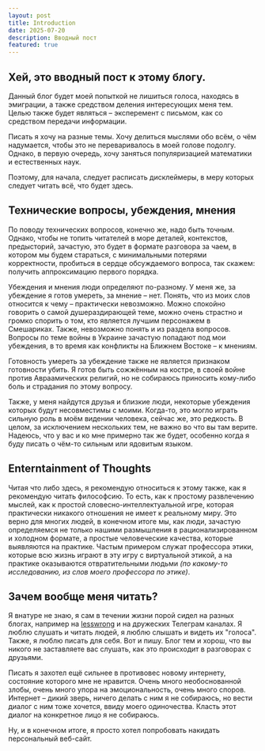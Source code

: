 ```yaml
---
layout: post
title: Introduction
date: 2025-07-20
description: Вводный пост
featured: true
---
```


## Хей, это вводный пост к этому блогу.
Данный блог будет моей попыткой не лишиться голоса, находясь в эмиграции, а также средством деления интересующих меня тем. Целью также будет являться – эксперемент с письмом, как со средством передачи информации.

Писать я хочу на разные темы. Хочу делиться мыслями обо всём, о чём надумается, чтобы это не переваривалось в моей голове подолгу. Однако, в первую очередь, хочу заняться популяризацией математики и естественных наук.

Поэтому, для начала, следует расписать дисклеймеры, в меру которых следует читать всё, что будет здесь.

## Технические вопросы, убеждения, мнения

По поводу технических вопросов, конечно же, надо быть точным. Однако, чтобы не топить читателей в море деталей, контекстов, предысторий, зачастую, это будет в формате разговора за чаем, в котором мы будем стараться, с минимальными потерями корректности, пробиться в сердце обсуждаемого вопроса, так скажем: получить аппроксимацию первого порядка.

Убеждения и мнения люди определяют по-разному. У меня же, за убеждение я готов умереть, за мнение – нет. Понять, что из моих слов относится к чему – практически невозможно. Можно спокойно говорить о самой душераздирающей теме, можно очень страстно и громко спорить о том, кто является лучшим персонажем в Смешариках. Также, невозможно понять и из раздела вопросов. Вопросы по теме войны в Украине зачастую попадают под мои убеждения, в то время как конфликты на Ближнем Востоке – к мнениям.

Готовность умереть за убеждение также не является признаком готовности убить. Я готов быть сожжённым на костре, в своей войне против Авраамических религий, но не собираюсь приносить кому-либо боль и страдания по этому вопросу.

Также, у меня найдутся друзья и близкие люди, некоторые убеждения которых будут несовместимы с моими. Когда-то, это могло играть сильную роль в моём видении человека, сейчас же, это редкость. В целом, за исключением нескольких тем, не важно во что вы там верите. Надеюсь, что у вас и ко мне примерно так же будет, особенно когда я буду писать о чём-то сильным или ядовитым языком.


## Enterntainment of Thoughts
Читая что либо здесь, я рекомендую относиться к этому также, как я рекомендую читать философсию. То есть, как к простому развлечению мыслей, как к простой словесно-интеллектуальной игре, которая практически никакого отношения не имеет к реальному миру. Это верно для многих людей, в конечном итоге мы, как люди, зачастую определяемся не только нашими размышления в рационализированном и холодном формате, а простые человеческие качества, которые выявляются на практике. Частым примером служат профессора этики, которые всю жизнь играют в эту игру с виртуальной этикой, а на практике оказываются отвратительными людьми *(по какому-то исследованию, из слов моего профессора по этике)*.


## Зачем вообще меня читать?
Я внатуре не знаю, я сам в течении жизни порой сидел на разных блогах, например на [lesswrong](https://www.lesswrong.com/) и на дружеских Телеграм каналах. Я люблю слушать и читать людей, я люблю слышать и видеть их "голоса". Также, я люблю писать для себя. Вот и пишу. Блог тем и хорош, что вы никого не заставляете вас слушать, как это происходит в разговорах с друзьями.
 
Писать я захотел ещё сильнее в противовес новому интернету, состояние которого мне не нравится. Очень много необоснованной злобы, очень много упора на эмоциональность, очень много споров. Интернет – дикий зверь, ничего делать с ним я не собираюсь, но вести диалог с ним тоже хочется, ввиду моего одиночества. Класть этот диалог на конкретное лицо я не собираюсь.

Ну, и в конечном итоге, я просто хотел попробовать накидать персональный веб-сайт.




